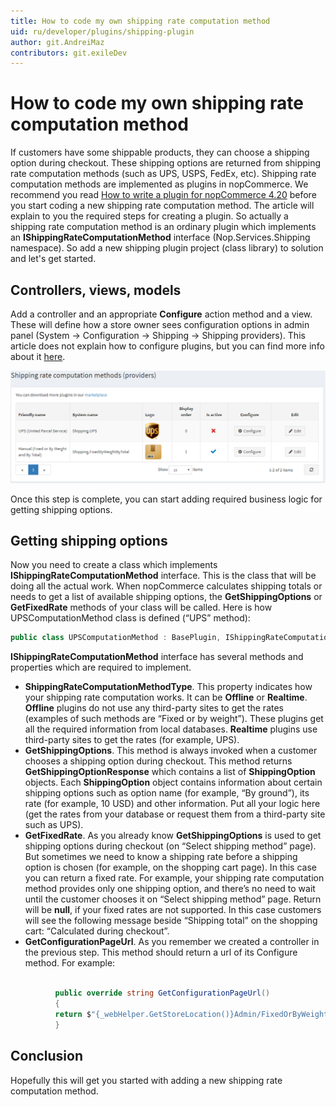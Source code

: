 ```yaml
---
title: How to code my own shipping rate computation method
uid: ru/developer/plugins/shipping-plugin
author: git.AndreiMaz
contributors: git.exileDev
---
```


# How to code my own shipping rate computation method

If customers have some shippable products, they can choose a shipping option during checkout. These shipping options are returned from shipping rate computation methods (such as UPS, USPS, FedEx, etc). Shipping rate computation methods are implemented as plugins in nopCommerce. We recommend you read [How to write a plugin for nopCommerce 4.20](xref:ru/developer/plugins/how-to-write-plugin-4.20) before you start coding a new shipping rate computation method. The article will explain to you the required steps for creating a plugin. So actually a shipping rate computation method is an ordinary plugin which implements an **IShippingRateComputationMethod** interface (Nop.Services.Shipping namespace). So add a new shipping plugin project (class library) to solution and let's get started.

## Controllers, views, models

Add a controller and an appropriate **Configure** action method and a view. These will define how a store owner sees configuration options in admin panel (System → Configuration → Shipping → Shipping providers). This article does not explain how to configure plugins, but you can find more info about it [here](xref:ru/user-guide/configuring/setting-up/shipping/providers/index).

![shipping-plugin_1](_static/shipping-plugin/shipping-plugin_1.png)

Once this step is complete, you can start adding required business logic for getting shipping options.

## Getting shipping options

Now you need to create a class which implements **IShippingRateComputationMethod** interface. This is the class that will be doing all the actual work. When nopCommerce calculates shipping totals or needs to get a list of available shipping options, the **GetShippingOptions** or **GetFixedRate** methods of your class will be called. Here is how UPSComputationMethod class is defined (“UPS” method):

```csharp
public class UPSComputationMethod : BasePlugin, IShippingRateComputationMethod
```

**IShippingRateComputationMethod** interface has several methods and properties which are required to implement.

- **ShippingRateComputationMethodType**. This property indicates how your shipping rate computation works. It can be **Offline** or **Realtime**. **Offline** plugins do not use any third-party sites to get the rates (examples of such methods are “Fixed or by weight”). These plugins get all the required information from local databases. **Realtime** plugins use third-party sites to get the rates (for example, UPS).
- **GetShippingOptions**. This method is always invoked when a customer chooses a shipping option during checkout. This method returns **GetShippingOptionResponse** which contains a list of **ShippingOption** objects. Each **ShippingOption** object contains information about certain shipping options such as option name (for example, “By ground”), its rate (for example, 10 USD) and other information. Put all your logic here (get the rates from your database or request them from a third-party site such as UPS).
- **GetFixedRate**. As you already know **GetShippingOptions** is used to get shipping options during checkout (on “Select shipping method” page). But sometimes we need to know a shipping rate before a shipping option is chosen (for example, on the shopping cart page). In this case you can return a fixed rate. For example, your shipping rate computation method provides only one shipping option, and there’s no need to wait until the customer chooses it on “Select shipping method” page. Return will be **null**, if your fixed rates are not supported. In this case customers will see the following message beside “Shipping total” on the shopping cart: “Calculated during checkout”.
- **GetConfigurationPageUrl**. As you remember we created a controller in the previous step. This method should return a url of its Configure method. For example:

```csharp

          public override string GetConfigurationPageUrl()
          {
          return $"{_webHelper.GetStoreLocation()}Admin/FixedOrByWeight/Configure";
          }

```

## Conclusion

Hopefully this will get you started with adding a new shipping rate computation method.
